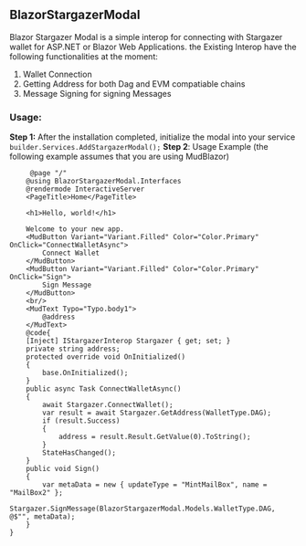 ## BlazorStargazerModal
Blazor Stargazer Modal is a simple interop for connecting with Stargazer wallet for  ASP.NET or Blazor Web Applications.
the Existing Interop have the following functionalities at the moment:

 1. Wallet Connection
 2. Getting Address for both Dag and EVM compatiable chains
 3. Message Signing for signing Messages
 ### Usage:
 **Step 1:**  After the installation completed, initialize the modal into your service
 ``
 builder.Services.AddStargazerModal();
 ``
 **Step 2**: Usage Example (the following example assumes that you are using MudBlazor)

         @page "/"
        @using BlazorStargazerModal.Interfaces
        @rendermode InteractiveServer
        <PageTitle>Home</PageTitle>
        
        <h1>Hello, world!</h1>
        
        Welcome to your new app.
        <MudButton Variant="Variant.Filled" Color="Color.Primary" OnClick="ConnectWalletAsync">
            Connect Wallet
        </MudButton>
        <MudButton Variant="Variant.Filled" Color="Color.Primary" OnClick="Sign">
            Sign Message
        </MudButton>
        <br/>
        <MudText Typo="Typo.body1">
            @address
        </MudText>
        @code{
        [Inject] IStargazerInterop Stargazer { get; set; }
        private string address;
        protected override void OnInitialized()
        {
            base.OnInitialized();
        }
        public async Task ConnectWalletAsync()
        {
            await Stargazer.ConnectWallet();
            var result = await Stargazer.GetAddress(WalletType.DAG);
            if (result.Success)
            {
                address = result.Result.GetValue(0).ToString();
            }
            StateHasChanged();
        }
        public void Sign()
        {
            var metaData = new { updateType = "MintMailBox", name = "MailBox2" };
            Stargazer.SignMessage(BlazorStargazerModal.Models.WalletType.DAG, @$"", metaData);
        }
    }
